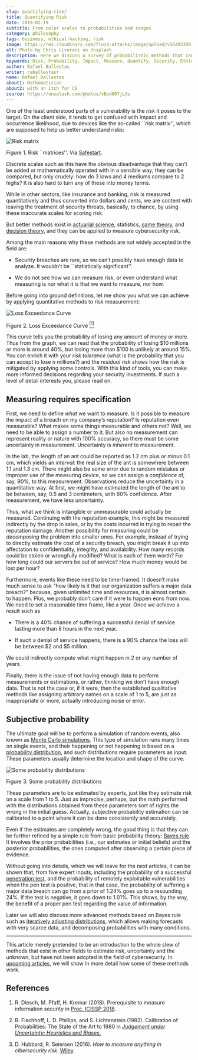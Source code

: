 ```yaml
---
slug: quantifying-risk/
title: Quantifying Risk
date: 2019-02-19
subtitle: From color scales to probabilities and ranges
category: philosophy
tags: business, ethical-hacking, risk
image: https://res.cloudinary.com/fluid-attacks/image/upload/v1620330977/blog/quantifying-risk/cover_hdxf8q.webp
alt: Photo by Chris Liverani on Unsplash
description: Here we discuss a survey of probabilistic methods that can be applied to quantify cybersecurity risk in terms of probabilities, confidence intervals, and money.
keywords: Risk, Probability, Impact, Measure, Quantify, Security, Ethical Hacking, Pentesting
author: Rafael Ballestas
writer: raballestasr
name: Rafael Ballestas
about1: Mathematician
about2: with an itch for CS
source: https://unsplash.com/photos/vBpd607jLXs
---
```


One of the least understood parts of a vulnerability is the *risk* it
poses to the target. On the client side, it tends to get confused with
impact and occurrence likelihood, due to devices like the so-called
\`\`risk matrix'', which are supposed to help us better understand
risks:

<div class="imgblock">

![Risk matrix](https://res.cloudinary.com/fluid-attacks/image/upload/v1620330976/blog/quantifying-risk/risk-matrix_c3ogti.webp)

<div class="title">

Figure 1. Risk ``matrices''. Via
[Safestart](https://safestart.com/news/think-about-risk-adds-third-dimension-risk-matrix/).

</div>

</div>

Discrete scales such as this have the obvious disadvantage that they
can’t be added or mathematically operated with in a sensible way; they
can be compared, but only crudely: how do 3 lows and 4 mediums compare
to 2 highs? It is also hard to turn any of these into money terms.

While in other sectors, like insurance and banking, risk is measured
quantitatively and thus converted into dollars and cents, we are content
with leaving the treatment of security threats, basically, to chance, by
using these inaccurate scales for scoring risk.

But better methods exist in [actuarial
science](https://en.wikipedia.org/wiki/Actuarial_science), statistics,
[game theory](https://en.wikipedia.org/wiki/Game_theory), and [decision
theory](https://en.wikipedia.org/wiki/Decision_theory), and they can be
applied to measure cybersecurity risk.

Among the main reasons why these methods are not widely accepted in the
field are:

- Security breaches are rare, so we can’t possibly have enough data to
  analyze. It wouldn’t be \`\`statistically significant''.

- We do not see how we can measure risk, or even understand what
  measuring is nor what it is that we want to measure, nor how.

Before going into ground definitions, let me show you what we can
achieve by applying quantitative methods to risk measurement:

<div class="imgblock">

![Loss Exceedance Curve](https://res.cloudinary.com/fluid-attacks/image/upload/v1620330976/blog/quantifying-risk/loss-exceedance-curve_tkgztp.webp)

<div class="title">

Figure 2. Loss Exceedance Curve [<sup>\[1\]</sup>](#r1)

</div>

</div>

This curve tells you the probability of losing any amount of money or
more. Thus from the graph, we can read that the probability of losing
$10 millions or more is around 40%, but losing more than $100 is
unlikely at around 15%. You can enrich it with your *risk tolerance*
(what is the probability that you can accept to lose *n* millions?) and
the *residual risk* shows how the risk is mitigated by applying some
controls. With this kind of tools, you can make more informed decisions
regarding your security investments. If such a level of detail interests
you, please read on.

## Measuring requires specification

First, we need to define *what* we want to measure. Is it possible to
measure the impact of a breach on my company’s reputation? Is reputation
even measurable? What makes some things measurable and others not? Well,
we need to be able to assign a number to it. But also no measurement can
represent reality or nature with 100% accuracy, so there must be some
uncertainty in measurement. Uncertainty is *inherent* to measurement.

In the lab, the length of an ant could be reported as 1.2 cm plus or
minus 0.1 cm, which yields an *interval*: the real size of the ant is
somewhere between 1.1 and 1.3 cm. There might also be some error due to
random mistakes or improper use of the measuring device, so we can
assign a *confidence* of, say, 90%, to this measurement. Observations
reduce the uncertainty in a quantitative way. At first, we might have
estimated the length of the ant to be between, say, 0.5 and 3
centimeters, with 60% confidence. After measurement, we have less
uncertainty.

Thus, what we think is intangible or unmeasurable could actually be
measured. Continuing with the reputation example, this might be measured
indirectly by the drop in sales, or by the costs incurred in trying to
repair the reputation damage. Another possibility for measuring could be
*decomposing* the problem into smaller ones. For example, instead of
trying to directly estimate the cost of a security breach, you might
break it up into affectation to confidentiality, integrity, and
availability. How many records could be stolen or wrongfully modified?
What is each of them worth? For how long could our servers be out of
service? How much money would be lost per hour?

Furthermore, events like these need to be time-framed. It doesn’t make
much sense to ask "how likely is it that our organization suffers a
major data breach?" because, given unlimited time and resources, it is
almost certain to happen. Plus, we probably don’t care if it were to
happen eons from now. We need to set a reasonable time frame, like a
year. Once we achieve a result such as

- There is a 40% chance of suffering a successful denial of service
  lasting more than 8 hours in the next year.

- If such a denial of service happens, there is a 90% chance the loss
  will be between $2 and $5 million.

We could indirectly compute what might happen in 2 or any number of
years.

Finally, there is the issue of not having enough data to perform
measurements or estimations, or rather, thinking we don’t have enough
data. That is not the case or, if it were, then the established
qualitative methods like assigning arbitrary names on a scale of 1 to 5,
are just as inappropriate or more, actually introducing noise or error.

## Subjective probability

The ultimate goal will be to perform a simulation of random events, also
known as [Monte Carlo simulations](../monetizing-vulnerabilities/). This
type of simulation runs many times on single events, and their happening
or not happening is based on a [probability
distribution](https://www.investopedia.com/terms/p/probabilitydistribution.asp),
and such distributions require parameters as input. These parameters
usually determine the location and shape of the curve.

<div class="imgblock">

![Some probability distributions](https://res.cloudinary.com/fluid-attacks/image/upload/v1620330976/blog/quantifying-risk/distributions_woaztd.webp)

<div class="title">

Figure 3. Some probability distributions

</div>

</div>

These parameters are to be estimated by experts, just like they estimate
risk on a scale from 1 to 5. Just as imprecise, perhaps, but the math
performed with the distributions obtained from these parameters sort of
rights the wrong in the initial guess. Actually, subjective probability
estimation can be calibrated to a point where it can be done
consistently and accurately.

Even if the estimates are completely wrong, the good thing is that they
can be further refined by a simple rule from basic probability theory:
[Bayes rule](../updating-belief/). It involves the prior probabilities
(i.e., our estimates or initial beliefs) and the posterior
probabilities, the ones computed after observing a certain piece of
evidence.

Without going into details, which we will leave for the next articles,
it can be shown that, from five expert inputs, including the probability
of a successful [penetration test](../importance-pentesting/), and the
probability of remotely exploitable vulnerabilities when the pen test is
positive, that in that case, the probability of suffering a major data
breach can go from a prior of 1.24% goes up to a resounding 24%. If the
test is negative, it goes down to 1.01%. This shows, by the way, the
benefit of a proper pen test regarding the value of information.

Later we will also discuss more advanced methods based on Bayes rule
such as [iteratively adjusting distributions](../hit-miss/), which
allows making forecasts with very scarce data, and decomposing
probabilities with many conditions.

---
This article merely pretended to be an introduction to the whole slew of
methods that exist in other fields to estimate risk, uncertainty and the
unknown, but have not been adopted in the field of cybersecurity. In
[upcoming articles](../tags/risk), we will show in more detail how some
of these methods work.

## References

1. R. Diesch, M. Pfaff, H. Kremar (2018). Prerequisite to measure
    information security in [Proc.
    ICISSP 2018](https://www.scitepress.org/papers/2018/65456/65456.pdf).

2. B. Fischhoff, L. D. Phillips, and S. Lichtenstein (1982).
    Calibration of Probabilities: The State of the Art to 1980 in
    [*Judgement under Uncertainty: Heuristics and
    Biases*.](https://link.springer.com/chapter/10.1007/978-94-010-1276-8_19)

3. D. Hubbard, R. Seiersen (2016). *How to measure anything in
    cibersecurity risk*. [Wiley](https://www.howtomeasureanything.com/).
